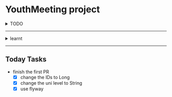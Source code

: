 # YouthMeeting project
<details>
<summary>TODO</summary>

- use sonarqube
- address the PR

</details>

---
<details>
<summary>learnt</summary>

- filtering with specification form the DB
- Basic Auth 
- mappers using MapStruct
- DataBase migration with flyway
</details>

---
## Today Tasks
- finish the first PR
  - [x] change the IDs to Long
  - [x] change the uni level to String
  - [x] use flyway